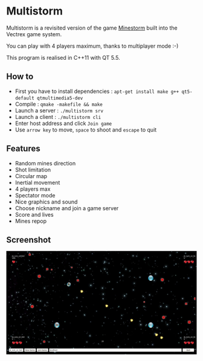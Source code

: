 # Multistorm

Multistorm is a revisited version of the game [Minestorm](https://www.wikiwand.com/en/Mine_Storm) built into the Vectrex game system.

You can play with 4 players maximum, thanks to multiplayer mode :-)

This program is realised in C++11 with QT 5.5.

## How to

  - First you have to install dependencies : ```apt-get install make g++ qt5-default qtmultimedia5-dev```
  - Compile : ```qmake -makefile && make```
  - Launch a server : ```./multistorm srv```
  - Launch a client : ```./multistorm cli```
  - Enter host address and click ```Join game```
  - Use ```arrow key``` to move, ```space``` to shoot and ```escape``` to quit

## Features

  - Random mines direction
  - Shot limitation
  - Circular map
  - Inertial movement
  - 4 players max
  - Spectator mode
  - Nice graphics and sound
  - Choose nickname and join a game server
  - Score and lives
  - Mines repop

## Screenshot

![alt text](doc/screenshot.jpg)
